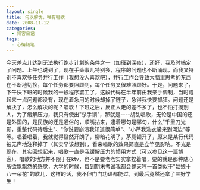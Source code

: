 ```yaml
---
layout: single
title: 何以解忧，唯有唱歌
date: 2008-11-12
categories:
  - 博客日记
tags:
  - 心情随笔
---
```


今天差点儿达到无法执行跑步计划的条件之一（加班到深夜），还好，我及时搞定了问题。上午也说到了，现在手头事儿特别多，程序的问题也不断涌现，而我又特别不喜欢多任务并行工作（我想没人喜欢吧），并行工作会导致大脑里思考的东西在不断地切换，每个任务都要照顾到，每个任务又很难照顾好。于是，问题来了，下午快下班的时候我的一段程序罢工了，这段代码在半年前由我亲手调制，当时跑起来一点问题都没有，现在着急用的时候却掉了链子，急得我快要抓狂。问题还是解决了，怎么解决的呢？唱歌！下班之后，反正人走的差不多了，也不怕打搅别人，为了缓解压力，我只有使出\"杀手锏\"，那就是----胡乱唱歌，无论是中国的还是外国的，是民族的还是通俗的，顺嘴拈来，逮着哪句是哪句，什么\"千里刀光影，重整代码待后生\"、\"你说要崩溃我知道很简单\"、\"小芹我洗衣裳来到河边\"等等。唱着唱着，我就觉得豁然开朗了，柳暗花明了，茅厕顿开了，原来是某行代码被无声地注释掉了（其实早该想到），看来唱歌的效果简直是立竿见影呐。不光是现在，其实回想起来，唱歌一直是我缓解压力的惯用方式（可以参见这一篇博客），唱歌的地方并不限于在ktv，也不是要老老实实拿捏着唱，要的就是那种随心所欲飘飘然的感觉，大学的时候，每到期末考试我都会整天哼一首类似于\"姑娘十八一朵花\"的歌儿，这样的话，我不但门门功课都能过，到最后竟然还拿了三好学生！
